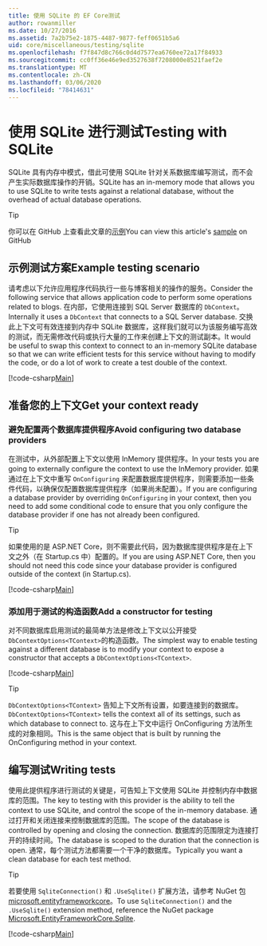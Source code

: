 ```yaml
---
title: 使用 SQLite 的 EF Core测试
author: rowanmiller
ms.date: 10/27/2016
ms.assetid: 7a2b75e2-1875-4487-9877-feff0651b5a6
uid: core/miscellaneous/testing/sqlite
ms.openlocfilehash: f7f847d8c766c0d4d7577ea6760ee72a17f84933
ms.sourcegitcommit: cc0ff36e46e9ed3527638f7208000e8521faef2e
ms.translationtype: MT
ms.contentlocale: zh-CN
ms.lasthandoff: 03/06/2020
ms.locfileid: "78414631"
---
```

# <a name="testing-with-sqlite"></a><span data-ttu-id="84023-102">使用 SQLite 进行测试</span><span class="sxs-lookup"><span data-stu-id="84023-102">Testing with SQLite</span></span>

<span data-ttu-id="84023-103">SQLite 具有内存中模式，借此可使用 SQLite 针对关系数据库编写测试，而不会产生实际数据库操作的开销。</span><span class="sxs-lookup"><span data-stu-id="84023-103">SQLite has an in-memory mode that allows you to use SQLite to write tests against a relational database, without the overhead of actual database operations.</span></span>

> [!TIP]  
> <span data-ttu-id="84023-104">你可以在 GitHub 上查看此文章的[示例](https://github.com/dotnet/EntityFramework.Docs/tree/master/samples/core/Miscellaneous/Testing)</span><span class="sxs-lookup"><span data-stu-id="84023-104">You can view this article's [sample](https://github.com/dotnet/EntityFramework.Docs/tree/master/samples/core/Miscellaneous/Testing) on GitHub</span></span>

## <a name="example-testing-scenario"></a><span data-ttu-id="84023-105">示例测试方案</span><span class="sxs-lookup"><span data-stu-id="84023-105">Example testing scenario</span></span>

<span data-ttu-id="84023-106">请考虑以下允许应用程序代码执行一些与博客相关的操作的服务。</span><span class="sxs-lookup"><span data-stu-id="84023-106">Consider the following service that allows application code to perform some operations related to blogs.</span></span> <span data-ttu-id="84023-107">在内部，它使用连接到 SQL Server 数据库的 `DbContext`。</span><span class="sxs-lookup"><span data-stu-id="84023-107">Internally it uses a `DbContext` that connects to a SQL Server database.</span></span> <span data-ttu-id="84023-108">交换此上下文可有效连接到内存中 SQLite 数据库，这样我们就可以为该服务编写高效的测试，而无需修改代码或执行大量的工作来创建上下文的测试副本。</span><span class="sxs-lookup"><span data-stu-id="84023-108">It would be useful to swap this context to connect to an in-memory SQLite database so that we can write efficient tests for this service without having to modify the code, or do a lot of work to create a test double of the context.</span></span>

[!code-csharp[Main](../../../../samples/core/Miscellaneous/Testing/BusinessLogic/BlogService.cs)]

## <a name="get-your-context-ready"></a><span data-ttu-id="84023-109">准备您的上下文</span><span class="sxs-lookup"><span data-stu-id="84023-109">Get your context ready</span></span>

### <a name="avoid-configuring-two-database-providers"></a><span data-ttu-id="84023-110">避免配置两个数据库提供程序</span><span class="sxs-lookup"><span data-stu-id="84023-110">Avoid configuring two database providers</span></span>

<span data-ttu-id="84023-111">在测试中，从外部配置上下文以使用 InMemory 提供程序。</span><span class="sxs-lookup"><span data-stu-id="84023-111">In your tests you are going to externally configure the context to use the InMemory provider.</span></span> <span data-ttu-id="84023-112">如果通过在上下文中重写 `OnConfiguring` 来配置数据库提供程序，则需要添加一些条件代码，以确保仅配置数据库提供程序（如果尚未配置）。</span><span class="sxs-lookup"><span data-stu-id="84023-112">If you are configuring a database provider by overriding `OnConfiguring` in your context, then you need to add some conditional code to ensure that you only configure the database provider if one has not already been configured.</span></span>

> [!TIP]  
> <span data-ttu-id="84023-113">如果使用的是 ASP.NET Core，则不需要此代码，因为数据库提供程序是在上下文之外（在 Startup.cs 中）配置的。</span><span class="sxs-lookup"><span data-stu-id="84023-113">If you are using ASP.NET Core, then you should not need this code since your database provider is configured outside of the context (in Startup.cs).</span></span>

[!code-csharp[Main](../../../../samples/core/Miscellaneous/Testing/BusinessLogic/BloggingContext.cs#OnConfiguring)]

### <a name="add-a-constructor-for-testing"></a><span data-ttu-id="84023-114">添加用于测试的构造函数</span><span class="sxs-lookup"><span data-stu-id="84023-114">Add a constructor for testing</span></span>

<span data-ttu-id="84023-115">对不同数据库启用测试的最简单方法是修改上下文以公开接受 `DbContextOptions<TContext>`的构造函数。</span><span class="sxs-lookup"><span data-stu-id="84023-115">The simplest way to enable testing against a different database is to modify your context to expose a constructor that accepts a `DbContextOptions<TContext>`.</span></span>

[!code-csharp[Main](../../../../samples/core/Miscellaneous/Testing/BusinessLogic/BloggingContext.cs#Constructors)]

> [!TIP]  
> <span data-ttu-id="84023-116">`DbContextOptions<TContext>` 告知上下文所有设置，如要连接到的数据库。</span><span class="sxs-lookup"><span data-stu-id="84023-116">`DbContextOptions<TContext>` tells the context all of its settings, such as which database to connect to.</span></span> <span data-ttu-id="84023-117">这与在上下文中运行 OnConfiguring 方法所生成的对象相同。</span><span class="sxs-lookup"><span data-stu-id="84023-117">This is the same object that is built by running the OnConfiguring method in your context.</span></span>

## <a name="writing-tests"></a><span data-ttu-id="84023-118">编写测试</span><span class="sxs-lookup"><span data-stu-id="84023-118">Writing tests</span></span>

<span data-ttu-id="84023-119">使用此提供程序进行测试的关键是，可告知上下文使用 SQLite 并控制内存中数据库的范围。</span><span class="sxs-lookup"><span data-stu-id="84023-119">The key to testing with this provider is the ability to tell the context to use SQLite, and control the scope of the in-memory database.</span></span> <span data-ttu-id="84023-120">通过打开和关闭连接来控制数据库的范围。</span><span class="sxs-lookup"><span data-stu-id="84023-120">The scope of the database is controlled by opening and closing the connection.</span></span> <span data-ttu-id="84023-121">数据库的范围限定为连接打开的持续时间。</span><span class="sxs-lookup"><span data-stu-id="84023-121">The database is scoped to the duration that the connection is open.</span></span> <span data-ttu-id="84023-122">通常，每个测试方法都需要一个干净的数据库。</span><span class="sxs-lookup"><span data-stu-id="84023-122">Typically you want a clean database for each test method.</span></span>

>[!TIP]
> <span data-ttu-id="84023-123">若要使用 `SqliteConnection()` 和 `.UseSqlite()` 扩展方法，请参考 NuGet 包[microsoft.entityframeworkcore](https://www.nuget.org/packages/Microsoft.EntityFrameworkCore.Sqlite/)。</span><span class="sxs-lookup"><span data-stu-id="84023-123">To use `SqliteConnection()` and the `.UseSqlite()` extension method, reference the NuGet package [Microsoft.EntityFrameworkCore.Sqlite](https://www.nuget.org/packages/Microsoft.EntityFrameworkCore.Sqlite/).</span></span>

[!code-csharp[Main](../../../../samples/core/Miscellaneous/Testing/TestProject/SQLite/BlogServiceTests.cs)]
